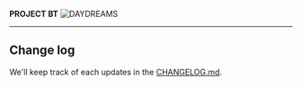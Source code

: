 **PROJECT BT**
![DAYDREAMS](https://ghcdn.rawgit.org/dreams137/daydream/master/project/logo/daydream-red.svg)

---

## Change log
We'll keep track of each updates in the [CHANGELOG.md](CHANGELOG.md).
